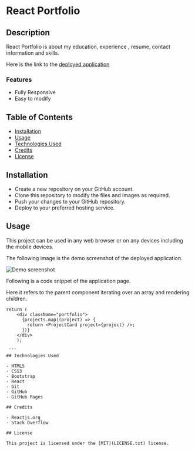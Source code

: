 # React Portfolio

## Description

React Portfolio is about my education, experience , resume, contact information and skills.

Here is the link to the [deployed application]()

### Features

- Fully Responsive
- Easy to modify

## Table of Contents

- [Installation](#installation)
- [Usage](#usage)
- [Technologies Used](#technologies-used)
- [Credits](#credits)
- [License](#license)

## Installation

- Create a new repository on your GitHub account.
- Clone this repository to modify the files and images as required.
- Push your changes to your GitHub repository.
- Deploy to your preferred hosting service.

## Usage

This project can be used in any web browser or on any devices including the mobile devices.

The following image is the demo screenshot of the deployed application.

![Demo screenshot]()

Following is a code snippet of the application page.

Here it refers to the parent component iterating over an array and rendering children.

````
return (
    <div className="portfolio">
      {projects.map((project) => {
        return <ProjectCard project={project} />;
      })}
    </div>
    );

 ```
## Technologies Used

- HTML5
- CSS3
- Bootstrap
- React
- Git
- GitHub
- GitHub Pages

## Credits

- Reactjs.org
- Stack Overflow

## License

This project is licensed under the [MIT](LICENSE.txt) license.
````
